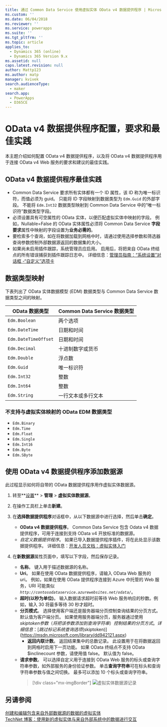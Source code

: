 ```yaml
---
title: 通过 Common Data Service 使用虚拟实体 OData v4 数据提供程序 | MicrosoftDocs
ms.custom: ''
ms.date: 06/04/2018
ms.reviewer: ''
ms.service: powerapps
ms.suite: ''
ms.tgt_pltfrm: ''
ms.topic: article
applies_to:
  - Dynamics 365 (online)
  - Dynamics 365 Version 9.x
ms.assetid: null
caps.latest.revision: null
author: Mattp123
ms.author: matp
manager: kvivek
search.audienceType:
  - maker
search.app:
  - PowerApps
  - D365CE
---
```


# <a name="odata-v4-data-provider-configuration-requirements-and-best-practices"></a>OData v4 数据提供程序配置，要求和最佳实践

本主题介绍如何配置 OData v4 数据提供程序，以及将 OData v4 数据提供程序用于连接 OData v4 Web 服务的要求和建议的最佳实践。 

## <a name="odata-v4-data-provider-best-practices"></a>OData v4 数据提供程序最佳实践

- Common Data Service 要求所有实体都有一个 ID 属性，该 ID 称为唯一标识符，而值必须为 guid。  只能将 ID 字段映射到数据类型为 `Edm.Guid` 的外部字段。  不能将 `Edm.Int32` 数据类型映射到 Common Data Service 中的“唯一标识符”数据类型字段。
-  必须设置具有可空属性的 OData 实体，以便匹配虚拟实体中映射的字段。 例如，Nullable=False 的 OData 实体属性必须将 Common Data Service **字段要求**属性中映射的字段设置为**业务必需的**。 
- 要检索多个查询，如在将数据加载到网格中时，请通过使用选择参数和筛选器查询参数控制外部数据源返回的数据集的大小。
- 如果尚未启用插件跟踪，系统管理员应启用。 启用后，将把来自 OData 终结点的所有错误捕获到插件跟踪日志中。 详细信息：[管理员指南：“系统设置”对话框 -“自定义”选项卡](/dynamics365/customer-engagement/admin/system-settings-dialog-box-customization-tab) 

## <a name="data-type-mapping"></a>数据类型映射

下表列出了 OData 实体数据模型 (EDM) 数据类型与 Common Data Service 数据类型之间的映射。 

|OData 数据类型|Common Data Service 数据类型  |
|---------|---------|
|`Edm.Boolean`|两个选项|
|`Edm.DateTime`|日期和时间|
|`Edm.DateTimeOffset`|日期和时间|
|`Edm.Decimal`|十进制数字或货币|
|`Edm.Double`|浮点数|
|`Edm.Guid`|唯一标识符|
|`Edm.Int32`|整数|
|`Edm.Int64`|整数|
|`Edm.String`|一行文本或多行文本|


### <a name="odata-edm-data-types-that-are-not-supported-for-mapping-with-virtual-entities"></a>不支持与虚拟实体映射的 OData EDM 数据类型 

- `Edm.Binary `
- `Edm.Time` 
- `Edm.Float `
- `Edm.Single` 
- `Edm.Int16` 
- `Edm.Byte` 
- `Edm.SByte`

 
## <a name="add-a-data-source-using-the-odata-v4-data-provider"></a>使用 OData v4 数据提供程序添加数据源

此过程显示如何将自带的 OData 数据提供程序用作虚拟实体数据源。   
  
1. 转至**[设置](../model-driven-apps/advanced-navigation.md#settings)** > **管理** > **虚拟实体数据源**。  
1. 在操作工具栏上单击**新建**。  
1. 在**选择数据提供程序**对话框中，从以下数据源中进行选择，然后单击**确定**。  
  
    - **OData v4 数据提供程序**。 Common Data Service 包含 Odata v4 数据提供程序，可用于连接到支持 OData v4 开放标准的数据源。  
    - *自定义数据提供程序*。 如果已导入数据提供程序插件，将在此处显示该数据提供程序。 详细信息：[开发人员文档：虚拟实体入门](/dynamics365/customer-engagement/developer/virtual-entities/get-started-ve)  
    
1. 在**新数据源**属性页面中，填写以下字段，然后保存记录。  
  
    - **名称**。 键入用于描述数据源的名称。  
    - **Uri**。 如果在使用 OData 数据提供程序，请输入 OData Web 服务的 uri。 例如，如果在使用 OData 提供程序连接到 Azure 中托管的 Web 服务，URI 可能类似 *`http://contosodataservice.azurewebsites.net/odata/`*。  
    - **超时(以秒为单位)**。 输入数据请求超时前等待 Web 服务响应的秒数。例如，输入 30 将最多等待 30 秒才超时。  
    - **分页模式**。 选择使用客户端还是服务器端分页控制查询结果的分页方式。 默认值为客户端分页。 如果使用服务器端分页，服务器通过使用 $skiptoken 参数（将把该参数添加到查询字符串）控制结果的分页方式。 详细信息：[跳过标记系统查询选项 ($skiptoken)](https://msdn.microsoft.com/library/dd942121.aspx)  
        -  **返回内联计数**。 返回结果集中的总数记录。 此设置用于在将数据返回到网格时启用下一页功能。 如果 OData 终结点不支持 OData $inclinecount 参数，请使用值 false。 默认值为 false。
    - **请求参数**。 可以选择自定义用于连接到 OData Web 服务的标头或查询字符串参数，如外部服务的身份验证参数。 单击**查询字符串**可在标头和查询字符串参数与值之间切换。 最多可以添加 10 个标头或查询字符串。 
        > [!div class="mx-imgBorder"] 
        > ![虚拟实体数据源记录](media/virtual-entity-data-source.png) 


## <a name="see-also"></a>另请参阅  

[创建和编辑包含来自外部数据源的数据的虚拟实体](create-edit-virtual-entities.md) <br/>
[TechNet 博客：使用新的虚拟实体与来自外部系统中的数据进行交互](https://blogs.technet.microsoft.com/lystavlen/2017/09/08/virtual-entities/)
